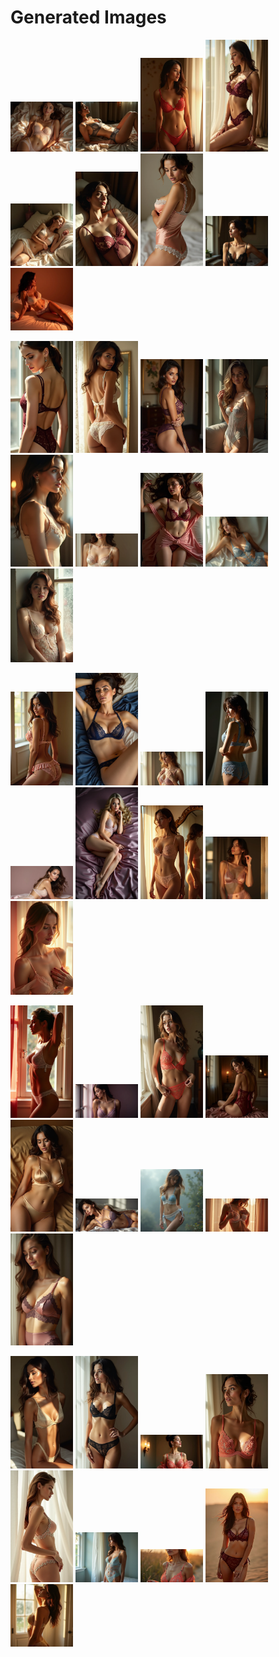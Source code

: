 # Generated Images



<img src="2025_07_03_01.webp" width="100"/> <img src="2025_07_03_02.webp" width="100"/> <img src="2025_07_03_03.webp" width="100"/> <img src="2025_07_03_04.webp" width="100"/> <img src="2025_07_03_05.webp" width="100"/> <img src="2025_07_03_06.webp" width="100"/> <img src="2025_07_03_07.webp" width="100"/> <img src="2025_07_03_08.webp" width="100"/> <img src="2025_07_03_09.webp" width="100"/>

<img src="2025_07_03_10.webp" width="100"/> <img src="2025_07_03_11.webp" width="100"/> <img src="2025_07_03_12.webp" width="100"/> <img src="2025_07_03_13.webp" width="100"/> <img src="2025_07_03_14.webp" width="100"/> <img src="2025_07_03_15.webp" width="100"/> <img src="2025_07_03_16.webp" width="100"/> <img src="2025_07_03_17.webp" width="100"/> <img src="2025_07_03_18.webp" width="100"/>

<img src="2025_07_03_19.webp" width="100"/> <img src="2025_07_03_20.webp" width="100"/> <img src="2025_07_03_21.webp" width="100"/> <img src="2025_07_03_22.webp" width="100"/> <img src="2025_07_03_23.webp" width="100"/> <img src="2025_07_03_24.webp" width="100"/> <img src="2025_07_03_25.webp" width="100"/> <img src="2025_07_03_26.webp" width="100"/> <img src="2025_07_03_27.webp" width="100"/>

<img src="2025_07_03_28.webp" width="100"/> <img src="2025_07_03_29.webp" width="100"/> <img src="2025_07_03_30.webp" width="100"/> <img src="2025_07_03_31.webp" width="100"/> <img src="2025_07_03_32.webp" width="100"/> <img src="2025_07_03_33.webp" width="100"/> <img src="2025_07_03_34.webp" width="100"/> <img src="2025_07_03_35.webp" width="100"/> <img src="2025_07_03_36.webp" width="100"/>

<img src="2025_07_03_37.webp" width="100"/> <img src="2025_07_03_38.webp" width="100"/> <img src="2025_07_03_39.webp" width="100"/> <img src="2025_07_03_40.webp" width="100"/> <img src="2025_07_03_41.webp" width="100"/> <img src="2025_07_03_42.webp" width="100"/> <img src="2025_07_03_43.webp" width="100"/> <img src="2025_07_03_44.webp" width="100"/> <img src="2025_07_03_45.webp" width="100"/>